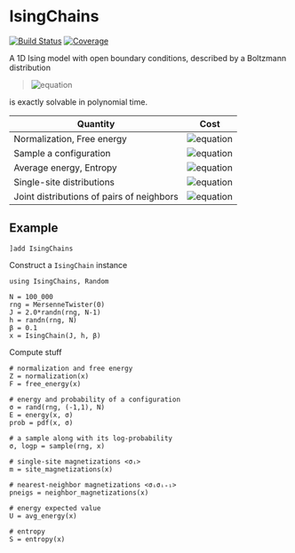 # IsingChains

[![Build Status](https://github.com/stecrotti/IsingChains.jl/actions/workflows/CI.yml/badge.svg?branch=main)](https://github.com/stecrotti/IsingChains.jl/actions/workflows/CI.yml?query=branch%3Amain)
[![Coverage](https://codecov.io/gh/stecrotti/IsingChains.jl/branch/main/graph/badge.svg)](https://codecov.io/gh/stecrotti/IsingChains.jl)

A 1D Ising model with open boundary conditions, described by a Boltzmann distribution

>![equation](https://latex.codecogs.com/svg.image?p(\boldsymbol\sigma|\boldsymbol{J},&space;\boldsymbol{h},&space;\beta)&space;=&space;\frac{1}{Z_{\boldsymbol{J},&space;\boldsymbol{h},&space;\beta}}\exp\left[\beta\left(\sum_{i=1}^{N-1}J_i\sigma_i\sigma_{i+1}&space;&plus;\sum_{i=1}^Nh_i\sigma_i\right)\right],\quad\boldsymbol\sigma\in\\{-1,1\\}^N)

is exactly solvable in polynomial time.


| Quantity | Cost          |
| ------------- | ----------- |
| Normalization, Free energy      |  ![equation](https://latex.codecogs.com/svg.image?\mathcal{O}(N)) |
| Sample a configuration      |  ![equation](https://latex.codecogs.com/svg.image?\mathcal{O}(N)) |
| Average energy, Entropy |  ![equation](https://latex.codecogs.com/svg.image?\mathcal{O}(N))  |
| Single-site distributions  | ![equation](https://latex.codecogs.com/svg.image?\mathcal{O}(N))     |
| Joint distributions of pairs of neighbors | ![equation](https://latex.codecogs.com/svg.image?\mathcal{O}(N))     |

## Example
```
]add IsingChains
```
Construct a `IsingChain` instance
```
using IsingChains, Random

N = 100_000
rng = MersenneTwister(0)
J = 2.0*randn(rng, N-1)
h = randn(rng, N)
β = 0.1
x = IsingChain(J, h, β)
```
Compute stuff
```
# normalization and free energy
Z = normalization(x)
F = free_energy(x)

# energy and probability of a configuration
σ = rand(rng, (-1,1), N) 
E = energy(x, σ)
prob = pdf(x, σ)

# a sample along with its log-probability 
σ, logp = sample(rng, x)

# single-site magnetizations <σᵢ>
m = site_magnetizations(x)

# nearest-neighbor magnetizations <σᵢσᵢ₊₁>
pneigs = neighbor_magnetizations(x)

# energy expected value
U = avg_energy(x)

# entropy
S = entropy(x)
```
